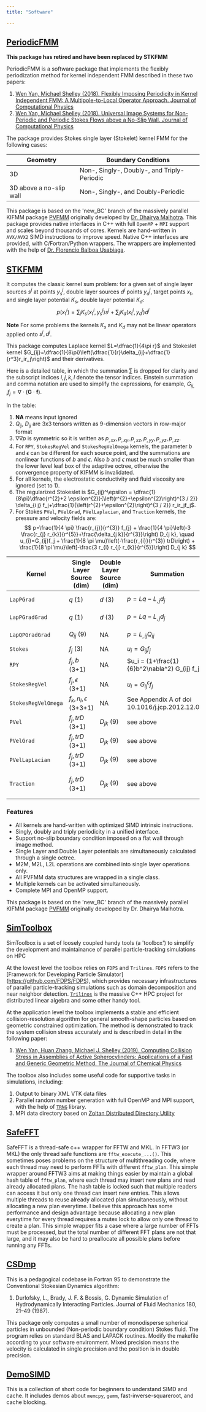 ```yaml
---
title: "Software"

---
```


## [PeriodicFMM](https://github.com/wenyan4work/PeriodicFMM)
**This package has retired and have been replaced by STKFMM**

PeriodicFMM is a software package that implements the flexibly periodization method for kernel independent FMM described in these two papers:

1. [ Wen Yan, Michael Shelley (2018). Flexibly Imposing Periodicity in Kernel Independent FMM: A Multipole-to-Local Operator Approach. Journal of Computational Physics](https://doi.org/10.1016/j.jcp.2017.11.012)
2. [ Wen Yan, Michael Shelley (2018). Universal Image Systems for Non-Periodic and Periodic Stokes Flows above a No-Slip Wall. Journal of Computational Physics](https://doi.org/10.1016/j.jcp.2018.08.041)

The package provides Stokes single layer (Stokelet) kernel FMM for the following cases:

| Geometry                | Boundary Conditions                         |
| ----------------------- | ------------------------------------------- |
| 3D                      | Non-, Singly-, Doubly-, and Triply-Periodic |
| 3D above a no-slip wall | Non-, Singly-, and Doubly-Periodic          |

This package is based on the 'new_BC' branch of the massively parallel KIFMM package [PVFMM](https://github.com/wenyan4work/pvfmm.git) originally developed by [Dr. Dhairya Malhotra](https://cims.nyu.edu/~malhotra/).
This package provides native interfaces in C++ with full `OpenMP` + `MPI` support and scales beyond thousands of cores. Kernels are hand-written in `AVX/AVX2` SIMD instructions to improve speed. Native C++ interfaces are provided, with C/Fortran/Python wrappers. The wrappers are implemented with the help of [Dr. Florencio Balboa Usabiaga](https://scholar.google.com/citations?user=1lCVNZwAAAAJ&hl=en).

## [STKFMM](https://github.com/wenyan4work/STKFMM)
It computes the classic kernel sum problem: for a given set of single layer sources $s^j$ at points $y_s^j$, double layer sources $d^j$ points $y_d^j$, target points $x_t$, and single layer potential $K_s$, double layer potential $K_d$:
$$p(x_t^i)=\sum_j K_s(x_t^i,y_s^j) s^j +\sum_j K_d (x_t^i,y_d^j)d^j $$

**Note** For some problems the kernels $K_s$ and $K_d$ may not be linear operators applied onto $s^j, d^j$.

This package computes Laplace kernel $L=\dfrac{1}{4\pi r}$ and Stokeslet kernel $G_{ij}=\dfrac{1}{8\pi}\left(\dfrac{1}{r}\delta_{ij}+\dfrac{1}{r^3}r_ir_j\right)$ and their derivatives.

Here is a detailed table, in which the summation $\sum$ is dropped for clarity and the subscript indices $i,j,k,l$ denote the tensor indices.
Einstein summation and comma notation are used to simplify the expressions, for example, $G_{ij,i}f_j=\nabla\cdot (\mathbf{G}\cdot\mathbf{f})$.

In the table:

1. **NA** means input ignored
2. $Q_{ij}$, $D_{ij}$ are 3x3 tensors written as 9-dimension vectors in row-major format
3. $\nabla\nabla p$ is symmetric so it is written as $p_{,xx},p_{,xy},p_{,xz},p_{,yy},p_{,yz},p_{,zz}$.
4. For `RPY`, `StokesRegVel` and `StokesRegVelOmega` kernels, the parameter $b$ and $\epsilon$ can be different for each source point, and the summations are nonlinear functions of $b$ and $\epsilon$. Also $b$ and $\epsilon$ must be much smaller than the lower level leaf box of the adaptive octree, otherwise the convergence property of KIFMM is invalidated.
5. For all kernels, the electrostatic conductivity and fluid viscosity are ignored (set to 1).
6. The regularized Stokeslet is $G_{ij}^\epsilon = \dfrac{1}{8\pi}\dfrac{r^{2}+2 \epsilon^{2}}{\left(r^{2}+\epsilon^{2}\right)^{3 / 2}} \delta_{i j} f_j+\dfrac{1}{\left(r^{2}+\epsilon^{2}\right)^{3 / 2}} r_ir_jf_j$.
7. For Stokes `PVel`, `PVelGrad`, `PVelLaplacian`, and `Traction` kernels, the pressure and velocity fields are:
   $$ p=\frac{1}{4 \pi} \frac{r_{j}}{r^{3}} f_{j} + \frac{1}{4 \pi}\left(-3 \frac{r_{j} r_{k}}{r^{5}}+\frac{\delta_{j k}}{r^{3}}\right) D_{j k}, \quad u_{i}=G_{ij}f_j + \frac{1}{8 \pi \mu}\left(-\frac{r_{i}}{r^{3}} trD\right) + \frac{1}{8 \pi \mu}\left[-\frac{3 r_{i} r_{j} r_{k}}{r^{5}}\right] D_{j k} $$

| Kernel              | Single Layer Source (dim)  | Double Layer Source (dim) | Summation                                       | Target Value (dim)                                                  |
| ------------------- | -------------------------- | ------------------------- | ----------------------------------------------- | ------------------------------------------------------------------- |
| `LapPGrad`          | $q$ (1)                    | $d$ (3)                   | $p=Lq-L_{,j}d_j$                                | $p,\nabla p$ (1+3)                                                  |
| `LapPGradGrad`      | $q$ (1)                    | $d$ (3)                   | $p=Lq-L_{,j}d_j$                                | $p,\nabla p, \nabla\nabla p$ (1+3+6).                               |
| `LapQPGradGrad`     | $Q_{ij}$ (9)               | NA                        | $p=L_{,ij}Q_{ij}$                               | $p,\nabla p, \nabla\nabla p$ (1+3+6).                               |
| `Stokes`            | $f_j$ (3)                  | NA                        | $u_i = G_{ij} f_j$                              | $u_i$ (3)                                                           |
| `RPY`               | $f_j,b$ (3+1)              | NA                        | $u_i = (1+\frac{1}{6}b^2\nabla^2) G_{ij} f_j$   | $u_i,\nabla^2 u_i$ (3+3)                                            |
| `StokesRegVel`      | $f_j,\epsilon$ (3+1)       | NA                        | $u_i = G_{ij}^\epsilon f_j$                     | $u_i$                                                               |
| `StokesRegVelOmega` | $f_k,n_l,\epsilon$ (3+3+1) | NA                        | See Appendix A of doi 10.1016/j.jcp.2012.12.026 | $u_i,w_j$ (3+3)                                                     |
| `PVel`              | $f_j,trD$ (3+1)            | $D_{jk}$ (9)              | see above                                       | $p,u_i$ (1+3)                                                       |
| `PVelGrad`          | $f_j,trD$ (3+1)            | $D_{jk}$ (9)              | see above                                       | $p,u_i,p_{,i},u_{i,j}$ (1+3+3+9)                                    |
| `PVelLapLacian`     | $f_j,trD$ (3+1)            | $D_{jk}$ (9)              | see above                                       | $p,u_i,u_{i,jj}$ (1+3+3)                                            |
| `Traction`          | $f_j,trD$ (3+1)            | $D_{jk}$ (9)              | see above                                       | $\sigma_{ij}=-p \delta_{i j}+\mu\left(u_{i, j}+u_{j, i}\right)$ (9) |

### Features

- All kernels are hand-written with optimized SIMD intrinsic instructions.
- Singly, doubly and triply periodicity in a unified interface.
- Support no-slip boundary condition imposed on a flat wall through image method.
- Single Layer and Double Layer potentials are simultaneously calculated through a single octree.
- M2M, M2L, L2L operations are combined into single layer operations only.
- All PVFMM data structures are wrapped in a single class.
- Multiple kernels can be activated simultaneously.
- Complete MPI and OpenMP support.


This package is based on the 'new_BC' branch of the massively parallel KIFMM package [PVFMM](https://github.com/wenyan4work/pvfmm.git) originally developed by Dr. Dhairya Malhotra. 


## [SimToolbox](https://github.com/wenyan4work/SimToolbox)
SimToolbox is a set of loosely coupled handy tools (a 'toolbox') to simplify the development and maintainance of parallel particle-tracking simulations on HPC

At the lowest level the toolbox relies on `FDPS` and `Trilinos`.
`FDPS` refers to the [Framework for Developing Particle Simulator] (https://github.com/FDPS/FDPS), which provides necessary infrastructures of parallel particle-tracking simulations such as domain decomposition and near neighbor detection.
[`Trilinos`](https://github.com/trilinos/Trilinos) is the massive C++ HPC project for distributed linear algebra and some other handy tool.

At the application level the toolbox implements a stable and efficient collision-resolution algorithm for general smooth-shape particles based on geometric constrained optimization. 
The method is demonstrated to track the system collision stress accurately and is described in detail in the following paper:

1. [Wen Yan, Huan Zhang, Michael J. Shelley (2019). Computing Collision Stress in Assemblies of Active Spherocylinders: Applications of a Fast and Generic Geometric Method. The Journal of Chemical Physics](https://aip.scitation.org/doi/10.1063/1.5080433)

The toolbox also includes some useful code for supportive tasks in simulations, including:

1. Output to binary XML VTK data files
2. Parallel random number generation with full OpenMP and MPI support, with the help of [`TRNG`](https://github.com/rabauke/trng4) library.
3. MPI data directory based on [Zoltan Distributed Directory Utility ](https://cs.sandia.gov/Zoltan/ug_html/ug_util_dd.html)

## [SafeFFT](https://github.com/wenyan4work/SafeFFT)
SafeFFT is a thread-safe c++ wrapper for FFTW and MKL. In FFTW3 (or MKL) the only thread safe functions are `fftw_execute_...()`. This sometimes poses problems on the structure of multithreading code, where each thread may need to perform FFTs with different `fftw_plan`. This simple wrapper around FFTW3 aims at making things easier by maintain a global hash table of `fftw_plan`, where each thread may insert new plans and read already allocated plans. The hash table is locked such that multiple readers can access it but only one thread can insert new entries. This allows multiple threads to reuse already allocated plan simultaneously, without allocating a new plan everytime. I believe this approach has some performance and design advantage because allocating a new plan everytime for every thread requires a mutex lock to allow only one thread to create a plan. This simple wrapper fits a case where a large number of FFTs must be processed, but the total number of different FFT plans are not that large, and it may also be hard to preallocate all possible plans before running any FFTs. 

## [CSDmp](https://github.com/wenyan4work/CSDmp)
This is a pedagogical codebase in Fortran 95 to demonstrate the Conventional Stokesian Dynamics algorithm:

1. Durlofsky, L., Brady, J. F. & Bossis, G. Dynamic Simulation of Hydrodynamically Interacting Particles. Journal of Fluid Mechanics 180, 21–49 (1987).

This package only computes a small number of monodisperse spherical particles in unbounded (Non-periodic boundary condition) Stokes fluid. 
The program relies on standard BLAS and LAPACK routines. Modify the makefile according to your software environment. Mixed precision means the velocity is calculated in single precision and the position is in double precision.

## [DemoSIMD](https://github.com/wenyan4work/DemoSIMD)
This is a collection of short code for beginners to understand SIMD and cache. It includes demos about `memcpy`, `gemm`, fast-inverse-squareroot, and cache blocking. 